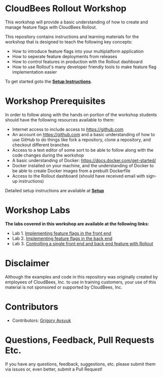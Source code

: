 # CloudBees Rollout Workshop
This workshop will provide a basic understanding of how to create and manage feature flags with CloudBees Rollout.

This repository contains instructions and learning materials for the workshop that is designed to teach the following key concepts:

  * How to introduce feature flags into your multiplatform application
  * How to seperate feature deployments from releases
  * How to control features in production with the Rollout dashboard
  * How to use Rollout's many developer friendly tools to make feature flag implementation easier


To get started goto the [**Setup Instructions**](Setup.md).

# Workshop Prerequisites

In order to follow along with the hands on portion of the workshop students should have the following resources available to them:

  * Internet access to include access to https://github.com
  * An account on https://github.com and a basic understanding of how to use GitHub to do things like fork a repository, clone a repository, and checkout different branches
  * Access to a text editor of some sort to be able to follow along with the code changes during the workshop
  * A basic understanding of Docker: https://docs.docker.com/get-started/
  * Docker installed on your machine, and the understanding of Docker to be able to create Docker images from a prebuilt Dockerfile
  * Access to the Rollout dashboard (should have received email with sign-up instructions)
   
Detailed setup instructions are available at **[Setup](Setup.md)**

# Workshop Labs

**The labs covered in this workshop are available at the following links:**

* Lab 1. [Implementing feature flags in the front end](./front-end-feature-flags.md)
* Lab 2. [Implementing feature flags in the back end](./back-end-feature-flags.md)
* Lab 3. [Controlling a single front end and back end feature with Rollout](./full-stack-feature-flags.md)

# Disclaimer

Although the examples and code in this repository was originally created by employees of CloudBees, Inc. to use in training customers, your use of this material is not sponsored or supported by CloudBees, Inc.

# Contributors 

* Contributors: [Grigory Avsyuk](https://github.com/avsyug)
 
# Questions, Feedback, Pull Requests Etc.

If you have any questions, feedback, suggestions, etc. please submit them via issues or, even better, submit a Pull Request!

